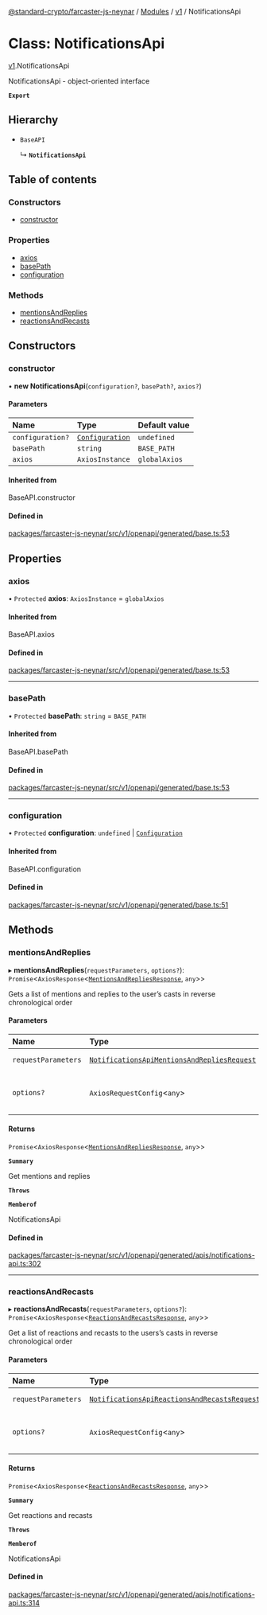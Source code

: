 [@standard-crypto/farcaster-js-neynar](../README.md) / [Modules](../modules.md) / [v1](../modules/v1.md) / NotificationsApi

# Class: NotificationsApi

[v1](../modules/v1.md).NotificationsApi

NotificationsApi - object-oriented interface

**`Export`**

## Hierarchy

- `BaseAPI`

  ↳ **`NotificationsApi`**

## Table of contents

### Constructors

- [constructor](v1.NotificationsApi.md#constructor)

### Properties

- [axios](v1.NotificationsApi.md#axios)
- [basePath](v1.NotificationsApi.md#basepath)
- [configuration](v1.NotificationsApi.md#configuration)

### Methods

- [mentionsAndReplies](v1.NotificationsApi.md#mentionsandreplies)
- [reactionsAndRecasts](v1.NotificationsApi.md#reactionsandrecasts)

## Constructors

### constructor

• **new NotificationsApi**(`configuration?`, `basePath?`, `axios?`)

#### Parameters

| Name | Type | Default value |
| :------ | :------ | :------ |
| `configuration?` | [`Configuration`](v1.Configuration.md) | `undefined` |
| `basePath` | `string` | `BASE_PATH` |
| `axios` | `AxiosInstance` | `globalAxios` |

#### Inherited from

BaseAPI.constructor

#### Defined in

[packages/farcaster-js-neynar/src/v1/openapi/generated/base.ts:53](https://github.com/standard-crypto/farcaster-js/blob/main/packages/farcaster-js-neynar/src/v1/openapi/generated/base.ts#L53)

## Properties

### axios

• `Protected` **axios**: `AxiosInstance` = `globalAxios`

#### Inherited from

BaseAPI.axios

#### Defined in

[packages/farcaster-js-neynar/src/v1/openapi/generated/base.ts:53](https://github.com/standard-crypto/farcaster-js/blob/main/packages/farcaster-js-neynar/src/v1/openapi/generated/base.ts#L53)

___

### basePath

• `Protected` **basePath**: `string` = `BASE_PATH`

#### Inherited from

BaseAPI.basePath

#### Defined in

[packages/farcaster-js-neynar/src/v1/openapi/generated/base.ts:53](https://github.com/standard-crypto/farcaster-js/blob/main/packages/farcaster-js-neynar/src/v1/openapi/generated/base.ts#L53)

___

### configuration

• `Protected` **configuration**: `undefined` \| [`Configuration`](v1.Configuration.md)

#### Inherited from

BaseAPI.configuration

#### Defined in

[packages/farcaster-js-neynar/src/v1/openapi/generated/base.ts:51](https://github.com/standard-crypto/farcaster-js/blob/main/packages/farcaster-js-neynar/src/v1/openapi/generated/base.ts#L51)

## Methods

### mentionsAndReplies

▸ **mentionsAndReplies**(`requestParameters`, `options?`): `Promise`<`AxiosResponse`<[`MentionsAndRepliesResponse`](../interfaces/v1.MentionsAndRepliesResponse.md), `any`\>\>

Gets a list of mentions and replies to the user’s casts in reverse chronological order

#### Parameters

| Name | Type | Description |
| :------ | :------ | :------ |
| `requestParameters` | [`NotificationsApiMentionsAndRepliesRequest`](../interfaces/v1.NotificationsApiMentionsAndRepliesRequest.md) | Request parameters. |
| `options?` | `AxiosRequestConfig`<`any`\> | Override http request option. |

#### Returns

`Promise`<`AxiosResponse`<[`MentionsAndRepliesResponse`](../interfaces/v1.MentionsAndRepliesResponse.md), `any`\>\>

**`Summary`**

Get mentions and replies

**`Throws`**

**`Memberof`**

NotificationsApi

#### Defined in

[packages/farcaster-js-neynar/src/v1/openapi/generated/apis/notifications-api.ts:302](https://github.com/standard-crypto/farcaster-js/blob/main/packages/farcaster-js-neynar/src/v1/openapi/generated/apis/notifications-api.ts#L302)

___

### reactionsAndRecasts

▸ **reactionsAndRecasts**(`requestParameters`, `options?`): `Promise`<`AxiosResponse`<[`ReactionsAndRecastsResponse`](../interfaces/v1.ReactionsAndRecastsResponse.md), `any`\>\>

Get a list of reactions and recasts to the users’s casts in reverse chronological order

#### Parameters

| Name | Type | Description |
| :------ | :------ | :------ |
| `requestParameters` | [`NotificationsApiReactionsAndRecastsRequest`](../interfaces/v1.NotificationsApiReactionsAndRecastsRequest.md) | Request parameters. |
| `options?` | `AxiosRequestConfig`<`any`\> | Override http request option. |

#### Returns

`Promise`<`AxiosResponse`<[`ReactionsAndRecastsResponse`](../interfaces/v1.ReactionsAndRecastsResponse.md), `any`\>\>

**`Summary`**

Get reactions and recasts

**`Throws`**

**`Memberof`**

NotificationsApi

#### Defined in

[packages/farcaster-js-neynar/src/v1/openapi/generated/apis/notifications-api.ts:314](https://github.com/standard-crypto/farcaster-js/blob/main/packages/farcaster-js-neynar/src/v1/openapi/generated/apis/notifications-api.ts#L314)
